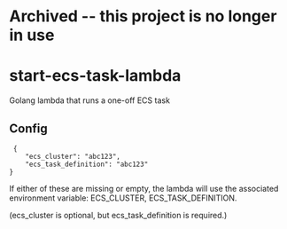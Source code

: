 # Archived -- this project is no longer in use

# start-ecs-task-lambda
Golang lambda that runs a one-off ECS task

## Config
```
 {
	"ecs_cluster": "abc123",  
	"ecs_task_definition": "abc123"
}
```

If either of these are missing or empty, the lambda will use the associated 
environment variable:
ECS_CLUSTER,  ECS_TASK_DEFINITION.

(ecs_cluster is optional, but ecs_task_definition is required.)
